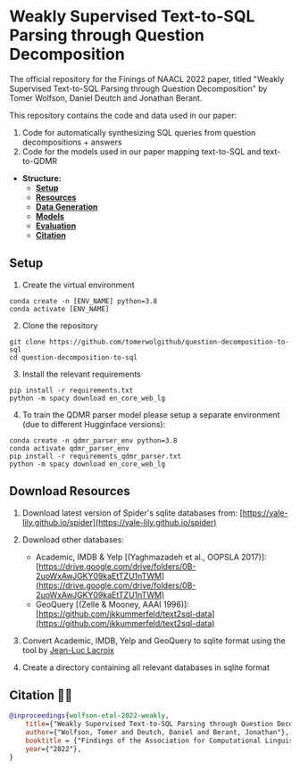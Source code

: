# Weakly Supervised Text-to-SQL Parsing through Question Decomposition
The official repository for the Finings of NAACL 2022 paper, titled "Weakly Supervised Text-to-SQL Parsing through Question Decomposition" by Tomer Wolfson, Daniel Deutch and Jonathan Berant.

This repository contains the code and data used in our paper:

1. Code for automatically synthesizing SQL queries from question decompositions + answers
2. Code for the models used in our paper mapping text-to-SQL and text-to-QDMR 

* **Structure:**
	* [**Setup**](https://)
	* [**Resources**](https://)
	* [**Data Generation**](https://)
	* [**Models**](https://)
	* [**Evaluation**](https://)
	* [**Citation**](https://)

## Setup

1. Create the virtual environment
```
conda create -n [ENV_NAME] python=3.8
conda activate [ENV_NAME]
```

2. Clone the repository
```
git clone https://github.com/tomerwolgithub/question-decomposition-to-sql
cd question-decomposition-to-sql
```

3. Install the relevant requirements 
```
pip install -r requirements.txt 
python -m spacy download en_core_web_lg
```

4. To train the QDMR parser model please setup a separate environment (due to different Hugginface versions):
```
conda create -n qdmr_parser_env python=3.8
conda activate qdmr_parser_env
pip install -r requirements_qdmr_parser.txt 
python -m spacy download en_core_web_lg
```

## Download Resources

1. Download latest version of Spider's sqlite databases from: [https://yale-lily.github.io/spider](https://yale-lily.github.io/spider)

2. Download other databases:
	* Academic, IMDB & Yelp [(Yaghmazadeh et al., OOPSLA 2017)]: [https://drive.google.com/drive/folders/0B-2uoWxAwJGKY09kaEtTZU1nTWM](https://drive.google.com/drive/folders/0B-2uoWxAwJGKY09kaEtTZU1nTWM)
	* GeoQuery [(Zelle & Mooney, AAAI 1996)]: [https://github.com/jkkummerfeld/text2sql-data](https://github.com/jkkummerfeld/text2sql-data)

3. Convert Academic, IMDB, Yelp and GeoQuery to sqlite format using the tool by [Jean-Luc Lacroix](https://gist.github.com/esperlu/943776)

4. Create a directory containing all relevant databases in sqlite format


## Citation ✍🏽

```bibtex
@inproceedings{wolfson-etal-2022-weakly,
    title={"Weakly Supervised Text-to-SQL Parsing through Question Decomposition"},
    author={"Wolfson, Tomer and Deutch, Daniel and Berant, Jonathan"},
    booktitle = {"Findings of the Association for Computational Linguistics: NAACL 2022"},
    year={"2022"},
}
```

